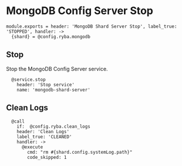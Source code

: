 
# MongoDB Config Server Stop

    module.exports = header: 'MongoDB Shard Server Stop', label_true: 'STOPPED', handler: ->
      {shard} = @config.ryba.mongodb

## Stop

Stop the MongoDB Config Server service.

      @service.stop
        header: 'Stop service'
        name: 'mongodb-shard-server'

## Clean Logs

      @call
        if:  @config.ryba.clean_logs
        header: 'Clean Logs'
        label_true: 'CLEANED'
        handler: ->
          @execute
            cmd: "rm #{shard.config.systemLog.path}"
            code_skipped: 1
